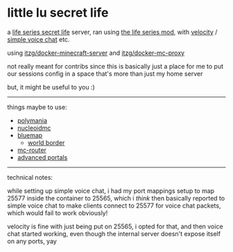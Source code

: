 # little lu secret life

a [life series secret life](https://the-life-series.fandom.com/wiki/The_Life_Series_Wiki) server, ran using [the life series mod](https://modrinth.com/mod/life-series), with [velocity](https://papermc.io/software/velocity) / [simple voice chat](https://modrinth.com/plugin/simple-voice-chat/versions) etc.

using [itzg/docker-minecraft-server](https://github.com/itzg/docker-minecraft-server) and [itzg/docker-mc-proxy](https://github.com/itzg/docker-mc-proxy)

not really meant for contribs since this is basically just a place for me to put our sessions config in a space that's more than just my home server

but, it might be useful to you :)

---

things maybe to use:

- [polymania](https://github.com/Patbox/polymania)
- [nucleoidmc](https://github.com/NucleoidMC)
- [bluemap](https://bluemap.bluecolored.de/)
  - [world border](https://bluemap.bluecolored.de/community/WorldBorder.html)
- [mc-router](https://github.com/itzg/mc-router)
- [advanced portals](https://advancedportals.sekwah.com/)

---

technical notes:

while setting up simple voice chat, i had my port mappings setup to map 25577 inside the container to 25565, which i _think_ then basically reported to simple voice chat to make clients connect to 25577 for voice chat packets, which would fail to work obviously!

velocity is fine with just being put on 25565, i opted for that, and then voice chat started working, even though the internal server doesn't expose itself on any ports, yay
